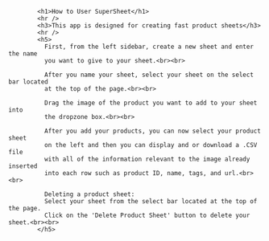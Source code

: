             <h1>How to User SuperSheet</h1>
            <hr />
            <h3>This app is designed for creating fast product sheets</h3>
            <hr />
            <h5>
              First, from the left sidebar, create a new sheet and enter the name
              you want to give to your sheet.<br><br>

              After you name your sheet, select your sheet on the select bar located
              at the top of the page.<br><br>

              Drag the image of the product you want to add to your sheet into
              the dropzone box.<br><br>

              After you add your products, you can now select your product sheet
              on the left and then you can display and or download a .CSV file
              with all of the information relevant to the image already inserted
              into each row such as product ID, name, tags, and url.<br><br>

              Deleting a product sheet:
              Select your sheet from the select bar located at the top of the page.
              Click on the 'Delete Product Sheet' button to delete your sheet.<br><br>
            </h5>
